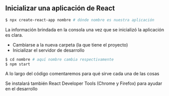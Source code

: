 ## Inicializar una aplicación de React

```sh
$ npx create-react-app nombre # dónde nombre es nuestra aplicación
```

La información brindada en la consola una vez que se inicializó la aplicación es
clara.

- Cambiarse a la nueva carpeta (la que tiene el proyecto)
- Inicializar el servidor de desarrollo

```sh
$ cd nombre # aquí nombre cambia respectivamente
$ npm start
```

A lo largo del código comentaremos para qué sirve cada una de las cosas

Se instalará también React Developer Tools (Chrome y Firefox) para ayudar en el
desarrollo
